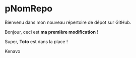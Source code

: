 # pNomRepo
Bienvenu dans mon nouveau répertoire de dépot sur GitHub.

Bonjour, ceci est **ma première modification** !

Super, **Toto** est dans la place !

Kenavo

